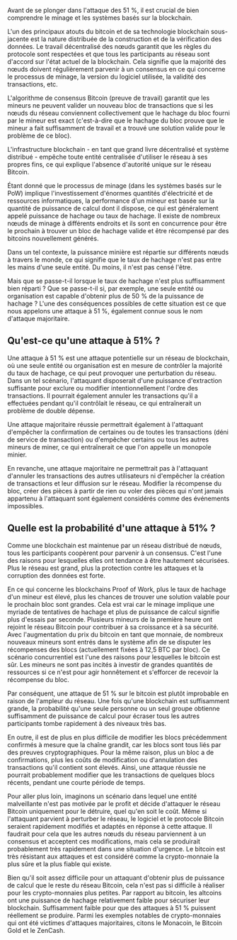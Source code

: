 Avant de se plonger dans l'attaque des 51 %, il est crucial de bien comprendre le minage et les systèmes basés sur la blockchain.

L'un des principaux atouts du bitcoin et de sa technologie blockchain sous-jacente est la nature distribuée de la construction et de la vérification des données. Le travail décentralisé des nœuds garantit que les règles du protocole sont respectées et que tous les participants au réseau sont d'accord sur l'état actuel de la blockchain. Cela signifie que la majorité des nœuds doivent régulièrement parvenir à un consensus en ce qui concerne le processus de minage, la version du logiciel utilisée, la validité des transactions, etc.

L'algorithme de consensus Bitcoin (preuve de travail) garantit que les mineurs ne peuvent valider un nouveau bloc de transactions que si les nœuds du réseau conviennent collectivement que le hachage du bloc fourni par le mineur est exact (c'est-à-dire que le hachage du bloc prouve que le mineur a fait suffisamment de travail et a trouvé une solution valide pour le problème de ce bloc). 

L'infrastructure blockchain - en tant que grand livre décentralisé et système distribué - empêche toute entité centralisée d'utiliser le réseau à ses propres fins, ce qui explique l'absence d'autorité unique sur le réseau Bitcoin.

Étant donné que le processus de minage (dans les systèmes basés sur le PoW) implique l'investissement d'énormes quantités d'électricité et de ressources informatiques, la performance d'un mineur est basée sur la quantité de puissance de calcul dont il dispose, ce qui est généralement appelé puissance de hachage ou taux de hachage. Il existe de nombreux nœuds de minage à différents endroits et ils sont en concurrence pour être le prochain à trouver un bloc de hachage valide et être récompensé par des bitcoins nouvellement générés.

Dans un tel contexte, la puissance minière est répartie sur différents nœuds à travers le monde, ce qui signifie que le taux de hachage n'est pas entre les mains d'une seule entité. Du moins, il n'est pas censé l'être.

Mais que se passe-t-il lorsque le taux de hachage n'est plus suffisamment bien réparti ? Que se passe-t-il si, par exemple, une seule entité ou organisation est capable d'obtenir plus de 50 % de la puissance de hachage ? L'une des conséquences possibles de cette situation est ce que nous appelons une attaque à 51 %, également connue sous le nom d'attaque majoritaire.

## Qu'est-ce qu'une attaque à 51% ?

Une attaque à 51 % est une attaque potentielle sur un réseau de blockchain, où une seule entité ou organisation est en mesure de contrôler la majorité du taux de hachage, ce qui peut provoquer une perturbation du réseau. Dans un tel scénario, l'attaquant disposerait d'une puissance d'extraction suffisante pour exclure ou modifier intentionnellement l'ordre des transactions. Il pourrait également annuler les transactions qu'il a effectuées pendant qu'il contrôlait le réseau, ce qui entraînerait un problème de double dépense.

Une attaque majoritaire réussie permettrait également à l'attaquant d'empêcher la confirmation de certaines ou de toutes les transactions (déni de service de transaction) ou d'empêcher certains ou tous les autres mineurs de miner, ce qui entraînerait ce que l'on appelle un monopole minier.

En revanche, une attaque majoritaire ne permettrait pas à l'attaquant d'annuler les transactions des autres utilisateurs ni d'empêcher la création de transactions et leur diffusion sur le réseau. Modifier la récompense du bloc, créer des pièces à partir de rien ou voler des pièces qui n'ont jamais appartenu à l'attaquant sont également considérés comme des événements impossibles.

## Quelle est la probabilité d'une attaque à 51% ? 

Comme une blockchain est maintenue par un réseau distribué de nœuds, tous les participants coopèrent pour parvenir à un consensus. C'est l'une des raisons pour lesquelles elles ont tendance à être hautement sécurisées. Plus le réseau est grand, plus la protection contre les attaques et la corruption des données est forte.

En ce qui concerne les blockchains Proof of Work, plus le taux de hachage d'un mineur est élevé, plus les chances de trouver une solution valable pour le prochain bloc sont grandes. Cela est vrai car le minage implique une myriade de tentatives de hachage et plus de puissance de calcul signifie plus d'essais par seconde. Plusieurs mineurs de la première heure ont rejoint le réseau Bitcoin pour contribuer à sa croissance et à sa sécurité. Avec l'augmentation du prix du bitcoin en tant que monnaie, de nombreux nouveaux mineurs sont entrés dans le système afin de se disputer les récompenses des blocs (actuellement fixées à 12,5 BTC par bloc). Ce scénario concurrentiel est l'une des raisons pour lesquelles le bitcoin est sûr. Les mineurs ne sont pas incités à investir de grandes quantités de ressources si ce n'est pour agir honnêtement et s'efforcer de recevoir la récompense du bloc.

Par conséquent, une attaque de 51 % sur le bitcoin est plutôt improbable en raison de l'ampleur du réseau. Une fois qu'une blockchain est suffisamment grande, la probabilité qu'une seule personne ou un seul groupe obtienne suffisamment de puissance de calcul pour écraser tous les autres participants tombe rapidement à des niveaux très bas.

En outre, il est de plus en plus difficile de modifier les blocs précédemment confirmés à mesure que la chaîne grandit, car les blocs sont tous liés par des preuves cryptographiques. Pour la même raison, plus un bloc a de confirmations, plus les coûts de modification ou d'annulation des transactions qu'il contient sont élevés. Ainsi, une attaque réussie ne pourrait probablement modifier que les transactions de quelques blocs récents, pendant une courte période de temps.

Pour aller plus loin, imaginons un scénario dans lequel une entité malveillante n'est pas motivée par le profit et décide d'attaquer le réseau Bitcoin uniquement pour le détruire, quel qu'en soit le coût. Même si l'attaquant parvient à perturber le réseau, le logiciel et le protocole Bitcoin seraient rapidement modifiés et adaptés en réponse à cette attaque. Il faudrait pour cela que les autres nœuds du réseau parviennent à un consensus et acceptent ces modifications, mais cela se produirait probablement très rapidement dans une situation d'urgence. Le bitcoin est très résistant aux attaques et est considéré comme la crypto-monnaie la plus sûre et la plus fiable qui existe. 

Bien qu'il soit assez difficile pour un attaquant d'obtenir plus de puissance de calcul que le reste du réseau Bitcoin, cela n'est pas si difficile à réaliser pour les crypto-monnaies plus petites. Par rapport au bitcoin, les altcoins ont une puissance de hachage relativement faible pour sécuriser leur blockchain. Suffisamment faible pour que des attaques à 51 % puissent réellement se produire. Parmi les exemples notables de crypto-monnaies qui ont été victimes d'attaques majoritaires, citons le Monacoin, le Bitcoin Gold et le ZenCash.